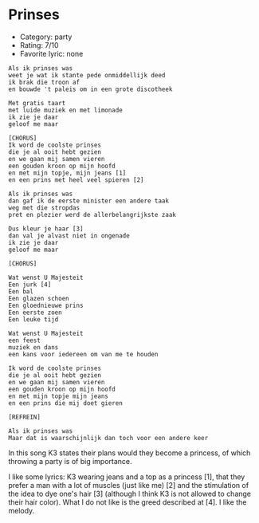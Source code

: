 # Prinses

 * Category: party
 * Rating: 7/10
 * Favorite lyric: none

```
Als ik prinses was
weet je wat ik stante pede onmiddellijk deed
ik brak die troon af
en bouwde 't paleis om in een grote discotheek

Met gratis taart
met luide muziek en met limonade
ik zie je daar
geloof me maar

[CHORUS]
Ik word de coolste prinses
die je al ooit hebt gezien
en we gaan mij samen vieren
een gouden kroon op mijn hoofd
en met mijn topje, mijn jeans [1]
en een prins met heel veel spieren [2]

Als ik prinses was
dan gaf ik de eerste minister een andere taak
weg met die stropdas
pret en plezier werd de allerbelangrijkste zaak

Dus kleur je haar [3]
dan val je alvast niet in ongenade
ik zie je daar
geloof me maar

[CHORUS]

Wat wenst U Majesteit
Een jurk [4]
Een bal
Een glazen schoen
Een gloednieuwe prins
Een eerste zoen
Een leuke tijd

Wat wenst U Majesteit
een feest
muziek en dans
een kans voor iedereen om van me te houden

Ik word de coolste prinses
die je al ooit hebt gezien
en we gaan mij samen vieren
een gouden kroon op mijn hoofd
en met mijn topje mijn jeans
en een prins die mij doet gieren

[REFREIN]

Als ik prinses was
Maar dat is waarschijnlijk dan toch voor een andere keer
```

In this song K3 states their plans would they become a princess, of which throwing a party is of big importance.

I like some lyrics: K3 wearing jeans and a top as a princess [1], that they prefer a man with a lot of muscles (just like me) [2] and the stimulation of the idea to dye one's hair [3] 
(although I think K3 is not allowed to change their hair color). What I do not like is the greed described at [4]. I like the melody.